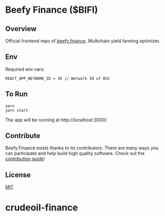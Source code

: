 # Beefy Finance (\$BIFI)

## Overview

Official frontend repo of [beefy.finance](https://app.beefy.finance). Multichain yield farming optimizer.

## Env

Required env vars:

```
REACT_APP_NETWORK_ID = 56 // Network ID of BSC
```

## To Run
```
yarn
yarn start
```

The app will be running at http://localhost:3000/

## Contribute

Beefy.Finance exists thanks to its contributors. There are many ways you can participate and help build high quality software. Check out the [contribution guide](CONTRIBUTING.md)!

## License

[MIT](LICENSE)
# crudeoil-finance
